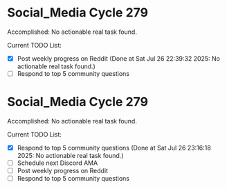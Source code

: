 # Social_Media Cycle 279

Accomplished: No actionable real task found.

Current TODO List:

- [x] Post weekly progress on Reddit  (Done at Sat Jul 26 22:39:32 2025: No actionable real task found.)
- [ ] Respond to top 5 community questions

# Social_Media Cycle 279

Accomplished: No actionable real task found.

Current TODO List:

- [x] Respond to top 5 community questions  (Done at Sat Jul 26 23:16:18 2025: No actionable real task found.)
- [ ] Schedule next Discord AMA
- [ ] Post weekly progress on Reddit
- [ ] Respond to top 5 community questions